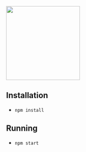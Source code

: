<img src="https://static1.squarespace.com/static/5451765ce4b0f4d5bea100a6/t/55a2bae4e4b0b8ef82d7b1a4/1436728038315/all-of-the-above-subcribe-itunes-podcast-apple.png" width="200"/>

## Installation
* `npm install`

## Running
* `npm start`